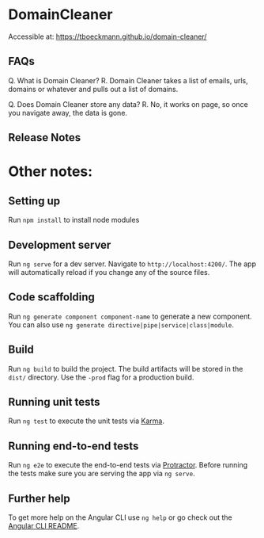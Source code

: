 # DomainCleaner

Accessible at: https://tboeckmann.github.io/domain-cleaner/ 

## FAQs
Q. What is Domain Cleaner?
R. Domain Cleaner takes a list of emails, urls, domains or whatever and pulls out a list of domains.

Q. Does Domain Cleaner store any data?
R. No, it works on page, so once you navigate away, the data is gone.


## Release Notes


# Other notes:

## Setting up
Run `npm install` to install node modules

## Development server

Run `ng serve` for a dev server. Navigate to `http://localhost:4200/`. The app will automatically reload if you change any of the source files.

## Code scaffolding

Run `ng generate component component-name` to generate a new component. You can also use `ng generate directive|pipe|service|class|module`.

## Build

Run `ng build` to build the project. The build artifacts will be stored in the `dist/` directory. Use the `-prod` flag for a production build.

## Running unit tests

Run `ng test` to execute the unit tests via [Karma](https://karma-runner.github.io).

## Running end-to-end tests

Run `ng e2e` to execute the end-to-end tests via [Protractor](http://www.protractortest.org/).
Before running the tests make sure you are serving the app via `ng serve`.

## Further help

To get more help on the Angular CLI use `ng help` or go check out the [Angular CLI README](https://github.com/angular/angular-cli/blob/master/README.md).


